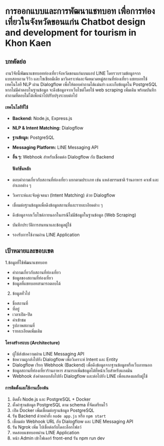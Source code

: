 # การออกแบบและการพัฒนาแชทบอท เพื่อการท่องเที่ยวในจังหวัดขอนแก่น Chatbot design and development for tourism in Khon Kaen 

## บทคัดย่อ
งานวิจัยนี้พัฒนาแชทบอทท่องเที่ยวจังหวัดขอนแก่นบนแอป LINE โดยรวบรวมข้อมูลจากแบบสอบถาม รีวิว และโซเชียลมีเดีย มาวิเคราะห์และจัดหมวดหมู่สถานที่ท่องเที่ยว แชทบอทใช้เทคโนโลยี NLP ผ่าน Dialogflow เพื่อให้ตอบคำถามได้แม่นยำ และเก็บข้อมูลใน PostgreSQL หากไม่มีคำตอบในฐานข้อมูล จะดึงข้อมูลจากเว็บไซต์โดยใช้ web scraping เพิ่มเติม พร้อมบันทึกคำถามที่ตอบไม่ได้เพื่อนำไปปรับปรุงระบบต่อไป

#### เทคโนโลยีที่ใช้
- **Backend:** Node.js, Express.js  
- **NLP & Intent Matching:** Dialogflow  
- **ฐานข้อมูล:** PostgreSQL  
- **Messaging Platform:** LINE Messaging API  
- **อื่น ๆ:** Webhook สำหรับเชื่อมต่อ Dialogflow กับ Backend

  #### ฟังก์ชันหลัก
- ตอบคำถามเกี่ยวกับสถานที่ท่องเที่ยว แยกตามประเภท เช่น แหล่งธรรมชาติ ร้านอาหาร คาเฟ่ และอำเภอต่าง ๆ  
- วิเคราะห์และจับคู่เจตนา (Intent Matching) ด้วย Dialogflow  
- เชื่อมต่อฐานข้อมูลเพื่อดึงข้อมูลสถานที่และรายละเอียดต่าง ๆ  
- ดึงข้อมูลจากเว็บไซต์ภายนอกในกรณีไม่มีข้อมูลในฐานข้อมูล (Web Scraping)  
- บันทึกประวัติการสนทนาและข้อมูลผู้ใช้  
- รองรับการใช้งานผ่าน LINE Application
  
## เป้าหมายและขอบเขต
1.ข้อมูลที่ใช้พัฒนาแชทบอท
- คำถามเกี่ยวกับสถานที่ท่องเที่ยว
- ข้อมูลของสถานที่ท่องเที่ยว
- ข้อมูลที่แชทบอทสามารถตอบได้
2. ข้อมูลทั่วไป
- ชื่อสถานที่
- ที่อยู่
- เวลาเปิด-ปิด
- ค่าเข้าชม
- รูปภาพสถานที่
- รายละเอียดเพิ่มเติม

#### โครงสร้างระบบ (Architecture)
- ผู้ใช้ส่งข้อความผ่าน LINE Messaging API  
- ข้อความถูกส่งไปยัง Dialogflow เพื่อวิเคราะห์ Intent และ Entity  
- Dialogflow เรียก Webhook (Backend) เพื่อดึงข้อมูลจากฐานข้อมูลหรือเว็บภายนอก
- ข้อมูลสถานที่ท่องเที่ยวร้านอาหาร สามารถเพิ่มข้อมูลได้ที่หน้าเว็บสำหรับแอดมิน  
- Webhook ส่งคำตอบกลับไปยัง Dialogflow และต่อไปยัง LINE เพื่อแสดงผลกับผู้ใช้

#### การติดตั้งและใช้งานเบื้องต้น
1. ติดตั้ง Node.js และ PostgreSQL + Docker
2. ตั้งค่าฐานข้อมูล PostgreSQL ตาม schema ที่จัดเตรียมไว้
3. เปิด Docker เพิ่มเชื่อมต่อฐานข้อมูล PostgreSQL
4. รัน Backend ด้วยคำสั่ง `node app.js` หรือ `npm start`  
5. เชื่อมต่อ Webhook URL กับ Dialogflow และ LINE Messaging API
6. รัน Ngrok เพิ่ม ไปเชื่อต่อกับไดอะล็อกโฟลว์
7. ทดสอบแชทบอทผ่าน LINE Application
8. หน้า Admin เข้าโฟเดอร์ front-end รัน npm run dev


